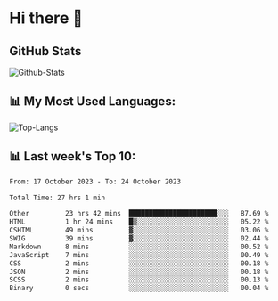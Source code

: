 # Hi there 👋

## GitHub Stats
![Github-Stats](https://github-readme-stats-sigma-five.vercel.app/api?username=ltorson&show_icons=true&theme=radical&count_private=true)

## 📊 My Most Used Languages:
![Top-Langs](https://github-readme-stats-sigma-five.vercel.app/api/top-langs/?username=LTorson&layout=compact&langs_count=10)

## 📊 Last week's Top 10:
<!--START_SECTION:waka-->

```txt
From: 17 October 2023 - To: 24 October 2023

Total Time: 27 hrs 1 min

Other         23 hrs 42 mins  ██████████████████████░░░   87.69 %
HTML          1 hr 24 mins    █▒░░░░░░░░░░░░░░░░░░░░░░░   05.22 %
CSHTML        49 mins         ▓░░░░░░░░░░░░░░░░░░░░░░░░   03.06 %
SWIG          39 mins         ▓░░░░░░░░░░░░░░░░░░░░░░░░   02.44 %
Markdown      8 mins          ░░░░░░░░░░░░░░░░░░░░░░░░░   00.52 %
JavaScript    7 mins          ░░░░░░░░░░░░░░░░░░░░░░░░░   00.49 %
CSS           2 mins          ░░░░░░░░░░░░░░░░░░░░░░░░░   00.18 %
JSON          2 mins          ░░░░░░░░░░░░░░░░░░░░░░░░░   00.18 %
SCSS          2 mins          ░░░░░░░░░░░░░░░░░░░░░░░░░   00.13 %
Binary        0 secs          ░░░░░░░░░░░░░░░░░░░░░░░░░   00.04 %
```

<!--END_SECTION:waka-->
